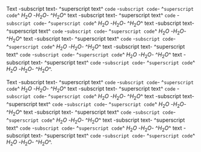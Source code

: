 Text -subscript text- ^superscript text^ `code` -`subscript code`- ^`superscript code`^ $H_2O$ -$H_2O$- ^$H_2O$^
text -subscript text- ^superscript text^ `code` -`subscript code`- ^`superscript code`^ $H_2O$ -$H_2O$- ^$H_2O$^
text -subscript text- ^superscript text^ `code` -`subscript code`- ^`superscript code`^ $H_2O$ -$H_2O$- ^$H_2O$^
text -subscript text- ^superscript text^ `code` -`subscript code`- ^`superscript code`^ $H_2O$ -$H_2O$- ^$H_2O$^
text -subscript text- ^superscript text^ `code` -`subscript code`- ^`superscript code`^ $H_2O$ -$H_2O$- ^$H_2O$^
text -subscript text- ^superscript text^ `code` -`subscript code`- ^`superscript code`^ $H_2O$ -$H_2O$- ^$H_2O$^.

Text -subscript text- ^superscript text^ `code` -`subscript code`- ^`superscript code`^ $H_2O$ -$H_2O$- ^$H_2O$^
text -subscript text- ^superscript text^ `code` -`subscript code`- ^`superscript code`^ $H_2O$ -$H_2O$- ^$H_2O$^
text -subscript text- ^superscript text^ `code` -`subscript code`- ^`superscript code`^ $H_2O$ -$H_2O$- ^$H_2O$^
text -subscript text- ^superscript text^ `code` -`subscript code`- ^`superscript code`^ $H_2O$ -$H_2O$- ^$H_2O$^
text -subscript text- ^superscript text^ `code` -`subscript code`- ^`superscript code`^ $H_2O$ -$H_2O$- ^$H_2O$^
text -subscript text- ^superscript text^ `code` -`subscript code`- ^`superscript code`^ $H_2O$ -$H_2O$- ^$H_2O$^.
